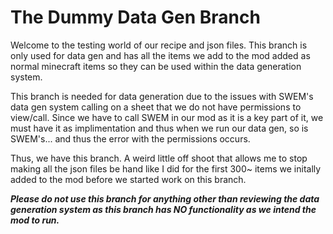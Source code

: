 # The Dummy Data Gen Branch
Welcome to the testing world of our recipe and json files. This branch is only used for data gen and has all the items we add to the mod added as normal minecraft items so they can be used within the data generation system. 

This branch is needed for data generation due to the issues with SWEM's data gen system calling on a sheet that we do not have permissions to view/call. Since we have to call SWEM in our mod as it is a key part of it, we must have it as implimentation and thus when we run our data gen, so is SWEM's... and thus the error with the permissions occurs. 

Thus, we have this branch. A weird little off shoot that allows me to stop making all the json files be hand like I did for the first 300~ items we initally added to the mod before we started work on this branch.

***Please do not use this branch for anything other than reviewing the data generation system as this branch has __NO__ functionality as we intend the mod to run.***